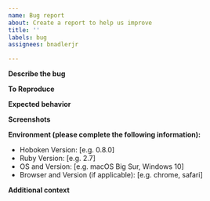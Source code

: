 ```yaml
---
name: Bug report
about: Create a report to help us improve
title: ''
labels: bug
assignees: bnadlerjr

---
```


<!--- The GitHub Issue tracker is **ONLY** used for reporting bugs. Please use StackOverflow or GitHub Discussions for questions or support issues. New features should be discussed on GitHub Discussions. For a roadmap of upcoming features, check the GitHub Projects page. --->

<!--- Make sure to add **all the information needed to understand the bug** so that someone can help. If the info is missing we'll add the 'Needs more information' label and close the issue until there is enough information. --->

**Describe the bug**
<!--- A clear and concise description of what the bug is. --->

**To Reproduce**
<!--- Provide a link to a live example, or an unambiguous set of steps to reproduce this bug. Include code to reproduce, if relevant. --->

**Expected behavior**
<!--- A clear and concise description of what you expected to happen. --->

**Screenshots**
<!--- If applicable, add screenshots to help explain your problem. --->

**Environment (please complete the following information):**
 - Hoboken Version: [e.g. 0.8.0]
 - Ruby Version: [e.g. 2.7]
 - OS and Version: [e.g. macOS Big Sur, Windows 10]
 - Browser and Version (if applicable): [e.g. chrome, safari]

**Additional context**
<!--- Add any other context about the problem here. --->
